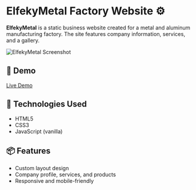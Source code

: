 # ElfekyMetal Factory Website ⚙️

**ElfekyMetal** is a static business website created for a metal and aluminum manufacturing factory. The site features company information, services, and a gallery.

![ElfekyMetal Screenshot](https://i.postimg.cc/63zLH8qK/elfekymetal.png)

## 🔗 Demo

[Live Demo](https://ziaadwael.github.io/ElfekyMetal)

## 🚀 Technologies Used

- HTML5
- CSS3
- JavaScript (vanilla)

## 📦 Features

- Custom layout design
- Company profile, services, and products
- Responsive and mobile-friendly
